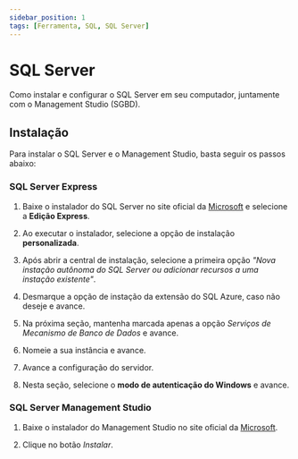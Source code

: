```yaml
---
sidebar_position: 1
tags: [Ferramenta, SQL, SQL Server]
---
```


# SQL Server

Como instalar e configurar o SQL Server em seu computador, juntamente com o Management Studio (SGBD).

## Instalação

Para instalar o SQL Server e o Management Studio, basta seguir os passos abaixo:

### SQL Server Express

1. Baixe o instalador do SQL Server no site oficial da [Microsoft](https://www.microsoft.com/pt-br/sql-server/sql-server-downloads) e selecione a **Edição Express**.

2. Ao executar o instalador, selecione a opção de instalação **personalizada**.

3. Após abrir a central de instalação, selecione a primeira opção *"Nova instação autônoma do SQL Server ou adicionar recursos a uma instação existente"*.

4. Desmarque a opção de instação da extensão do SQL Azure, caso não deseje e avance.

5. Na próxima seção, mantenha marcada apenas a opção *Serviços de Mecanismo de Banco de Dados* e avance.

6. Nomeie a sua instância e avance.

7. Avance a configuração do servidor.

8. Nesta seção, selecione o **modo de autenticação do Windows** e avance.

### SQL Server Management Studio

1. Baixe o instalador do Management Studio no site oficial da [Microsoft](https://learn.microsoft.com/en-us/sql/ssms/download-sql-server-management-studio-ssms?view=sql-server-ver16#download-ssms).

2. Clique no botão *Instalar*.
